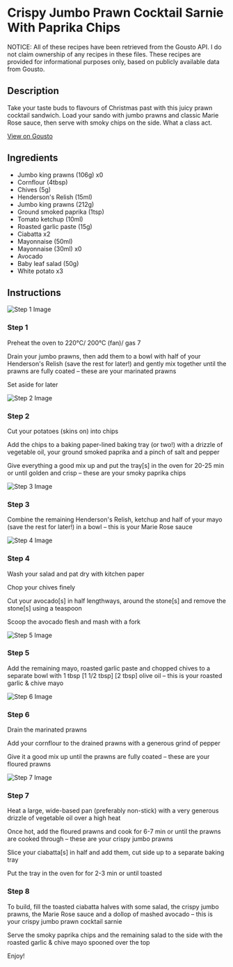 # Crispy Jumbo Prawn Cocktail Sarnie With Paprika Chips

NOTICE: All of these recipes have been retrieved from the Gousto API. I do not claim ownership of any recipes in these files. These recipes are provided for informational purposes only, based on publicly available data from Gousto.

## Description

Take your taste buds to flavours of Christmas past with this juicy prawn cocktail sandwich. Load your sando with jumbo prawns and classic Marie Rose sauce, then serve with smoky chips on the side. What a class act.

[View on Gousto](https://www.gousto.co.uk/recipes/cookbook/crispy-jumbo-prawn-cocktail-sarnie-with-paprika-chips)

## Ingredients

- Jumbo king prawns (106g) x0
- Cornflour (4tbsp)
- Chives (5g)
- Henderson's Relish (15ml)
- Jumbo king prawns (212g)
- Ground smoked paprika (1tsp)
- Tomato ketchup (10ml)
- Roasted garlic paste (15g)
- Ciabatta x2
- Mayonnaise (50ml)
- Mayonnaise (30ml) x0
- Avocado
- Baby leaf salad (50g)
- White potato x3

## Instructions

![Step 1 Image](https://production-media.gousto.co.uk/cms/recipe-step-image/Step-1-copy-1725272537908-x200.jpg)

### Step 1

Preheat the oven to 220°C/ 200°C (fan)/ gas 7

Drain your jumbo prawns, then add them to a bowl with half of your Henderson's Relish (save the rest for later!) and gently mix together until the prawns are fully coated – these are your marinated prawns

Set aside for later

![Step 2 Image](https://production-media.gousto.co.uk/cms/recipe-step-image/Step-2-copy-1725272560762-x200.jpg)

### Step 2

Cut your potatoes (skins on) into chips

Add the chips to a baking paper-lined baking tray (or two!) with a drizzle of vegetable oil, your ground smoked paprika and a pinch of salt and pepper

Give everything a good mix up and put the tray[s] in the oven for 20-25 min or until golden and crisp – these are your smoky paprika chips

![Step 3 Image](https://production-media.gousto.co.uk/cms/recipe-step-image/Step-3-copy-1725272575695-x200.jpg)

### Step 3

Combine the remaining Henderson's Relish, ketchup and half of your mayo (save the rest for later!) in a bowl – this is your Marie Rose sauce

![Step 4 Image](https://production-media.gousto.co.uk/cms/recipe-step-image/Step-4-copy-1725272602088-x200.jpg)

### Step 4

Wash your salad and pat dry with kitchen paper

Chop your chives finely

Cut your avocado[s] in half lengthways, around the stone[s] and remove the stone[s] using a teaspoon

Scoop the avocado flesh and mash with a fork

![Step 5 Image](https://production-media.gousto.co.uk/cms/recipe-step-image/Step-5-copy-1725272718420-x200.jpg)

### Step 5

Add the remaining mayo, roasted garlic paste and chopped chives to a separate bowl with 1 tbsp <span class="text-purple">[1 1/2 tbsp] </span><span class="text-danger">[2 tbsp]</span> olive oil – this is your roasted garlic & chive mayo

![Step 6 Image](https://production-media.gousto.co.uk/cms/recipe-step-image/Step-6-copy-1725272728506-x200.jpg)

### Step 6

Drain the marinated prawns

Add your cornflour to the drained prawns with a generous grind of pepper

Give it a good mix up until the prawns are fully coated – these are your floured prawns

![Step 7 Image](https://production-media.gousto.co.uk/cms/recipe-step-image/Step-7-copy-1725272735944-x200.jpg)

### Step 7

Heat a large, wide-based pan (preferably non-stick) with a very generous drizzle of vegetable oil over a high heat

Once hot, add the floured prawns and cook for 6-7 min or until the prawns are cooked through – these are your crispy jumbo prawns

Slice your ciabatta[s] in half and add them, cut side up to a separate baking tray

Put the tray in the oven for for 2-3 min or until toasted

### Step 8

To build, fill the toasted ciabatta halves with some salad, the crispy jumbo prawns, the Marie Rose sauce and a dollop of mashed avocado  – this is your crispy jumbo prawn cocktail sarnie

Serve the smoky paprika chips and the remaining salad to the side with the roasted garlic & chive mayo spooned over the top

Enjoy!

